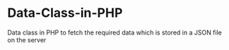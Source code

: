 # Data-Class-in-PHP
 Data class in PHP to fetch the required data which is stored in a JSON file on the server
